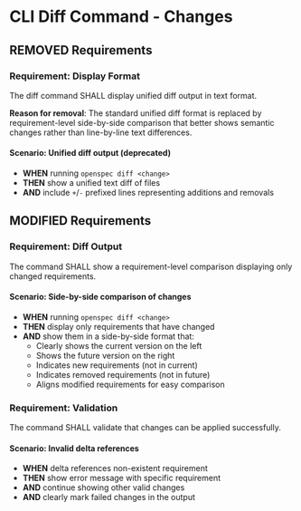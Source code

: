 # CLI Diff Command - Changes

## REMOVED Requirements

### Requirement: Display Format

The diff command SHALL display unified diff output in text format.

**Reason for removal**: The standard unified diff format is replaced by requirement-level side-by-side comparison that better shows semantic changes rather than line-by-line text differences.

#### Scenario: Unified diff output (deprecated)

- **WHEN** running `openspec diff <change>`
- **THEN** show a unified text diff of files
- **AND** include `+`/`-` prefixed lines representing additions and removals

## MODIFIED Requirements

### Requirement: Diff Output

The command SHALL show a requirement-level comparison displaying only changed requirements.

#### Scenario: Side-by-side comparison of changes

- **WHEN** running `openspec diff <change>`
- **THEN** display only requirements that have changed
- **AND** show them in a side-by-side format that:
  - Clearly shows the current version on the left
  - Shows the future version on the right
  - Indicates new requirements (not in current)
  - Indicates removed requirements (not in future)
  - Aligns modified requirements for easy comparison

### Requirement: Validation

The command SHALL validate that changes can be applied successfully.

#### Scenario: Invalid delta references

- **WHEN** delta references non-existent requirement
- **THEN** show error message with specific requirement
- **AND** continue showing other valid changes
- **AND** clearly mark failed changes in the output